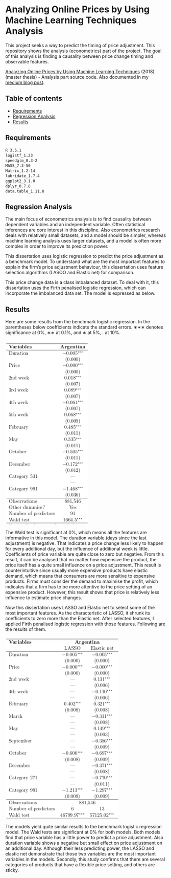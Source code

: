 # Analyzing Online Prices by Using Machine Learning Techniques Analysis
This project seeks a way to predict the timing of price adjustment. This repository shows the analysis (econometrics) part of the project. The goal of this analysis is finding a causality between price change timing and observable features.

[Analyzing Online Prices by Using Machine Learning Techniques](https://www.researchgate.net/publication/324749650_Analyzing_online_price_by_using_machine_learning_techniques?_sg=3UdZEoizQYN68GgK46_HMGToTjE9PHEaxeP5qUlSGBwud7scncmPiAud836hrR_waHbiEWnVNc2MWi-kAhViKDekejAW9Hpqhqg3PDtw.60jGQ3FndrHiF_rLxx7OBxeiX1dU9rbvuV0) 
(2018) (master thesis) - Analysis part source code.
Also documented in my [medium blog post](https://medium.com/analytics-vidhya/can-we-predict-a-price-adjustment-in-an-online-supermarket-by-using-machine-learning-and-ab5b762abac0).

## Table of contents
* [Requirements](#requirements)
* [Regression Analysis](#regression-analysis)
* [Results](#results)

## Requirements
```
R 3.5.1
logistf_1.23      
speedglm_0.3-2    
MASS_7.3-50       
Matrix_1.2-14    
lubridate_1.7.4   
ggplot2_3.1.0     
dplyr_0.7.8       
data.table_1.11.8
```

## Regression Analysis
The main focus of econometrics analysis is to find causality between dependent variables and an independent variable. Often statistical inferences are core interest in this discipline. Also econometrics research deals with relatively small datasets, and a model should be simpler, whereas machine learning analysis uses larger datasets, and a model is often more complex in order to improve its prediction power.

This dissertation uses logistic regression to predict the price adjustment as a benchmark model. To understand what are the most important features to explain the firm’s price adjustment behaviour, this dissertation uses feature selection algorithms (LASOO and Elastic net) for comparison.

This price change data is a class imbalanced dataset. To deal with it, this dissertation uses the Firth penalised logistic regression, which can incorporate the imbalanced data set. The model is expressed as below.

## Results
Here are some results from the benchmark logistic regression. In the parentheses below coefficients indicate the standard errors. ∗∗∗ denotes significance at 0%, ∗∗ at 0.1%, and ∗ at 5%, . at 10%.

![results](visualisations/results.png)

The Wald test is significant at 0%, which means all the features are informative in this model. The duration variable (days since the last adjustment) is negative. That indicates a price change less likely to happen for every additional day, but the influence of additional week is little. Coefficients of price variable are quite close to zero but negative. From this result, it can be analysed that no matter how expensive the product, the price itself has a quite small influence on a price adjustment. This result is counterintuitive since usually more expensive products have elastic demand, which means that consumers are more sensitive to expensive products. Firms must consider the demand to maximise the profit, which indicates that a firm has to be more attentive to the price setting of an expensive product. However, this result shows that price is relatively less influence to estimate price changes.

Now this dissertation uses LASSO and Elastic net to select some of the most important features. As the characteristic of LASSO, it shrunk its coefficients to zero more than the Elastic net. After selected features, I applied Firth penalised logistic regression with those features. Following are the results of them.

![firth](visualisations/firth.png)

The models yield quite similar results to the benchmark logistic regression model. The Wald tests are significant at 0% for both models. Both models find that price variable has a little power to predict a price adjustment. Also duration variable shows a negative but small effect on price adjustment on an additional day. Although their less predicting power, the LASSO and elastic net demonstrate that those two variables are the most important variables in the models. Secondly, this study confirms that there are several categories of products that have a flexible price setting, and others are sticky.


